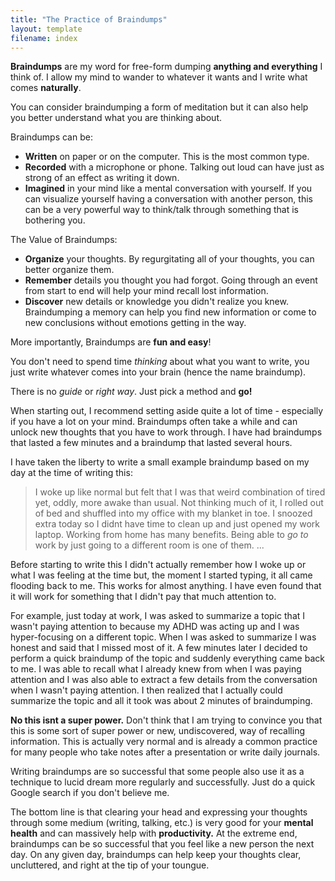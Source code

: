 ```yaml
---
title: "The Practice of Braindumps"
layout: template
filename: index
--- 
```


**Braindumps** are my word for free-form dumping **anything and everything** I think of. I allow my mind to wander to whatever it wants and I write what comes **naturally**. 

You can consider braindumping a form of meditation but it can also help you better understand what you are thinking about.

Braindumps can be:
- **Written** on paper or on the computer. This is the most common type.
- **Recorded** with a microphone or phone. Talking out loud can have just as strong of an effect as writing it down.
- **Imagined** in your mind like a mental conversation with yourself. If you can visualize yourself having a conversation with another person, this can be a very powerful way to think/talk through something that is bothering you.

The Value of Braindumps:
- **Organize** your thoughts. By regurgitating all of your thoughts, you can better organize them.
- **Remember** details you thought you had forgot. Going through an event from start to end will help your mind recall lost information.
- **Discover** new details or knowledge you didn't realize you knew. Braindumping a memory can help you find new information or come to new conclusions without emotions getting in the way.

More importantly, Braindumps are **fun and easy**!

You don't need to spend time _thinking_ about what you want to write, you just write whatever comes into your brain (hence the name braindump). 

There is no _guide_ or _right way_. Just pick a method and **go!**

When starting out, I recommend setting aside quite a lot of time - especially if you have a lot on your mind. Braindumps often take a while and can unlock new thoughts that you have to work through. I have had braindumps that lasted a few minutes and a braindump that lasted several hours. 

I have taken the liberty to write a small example braindump based on my day at the time of writing this:
> I woke up like normal but felt that I was that weird combination of tired yet, oddly, more awake than usual. Not thinking much of it, I rolled out of bed and shuffled into my office with my blanket in toe. I snoozed extra today so I didnt have time to clean up and just opened my work laptop. Working from home has many benefits. Being able to _go to_ work by just going to a different room is one of them. ...

Before starting to write this I didn't actually remember how I woke up or what I was feeling at the time but, the moment I started typing, it all came flooding back to me. This works for almost anything. I have even found that it will work for something that I didn't pay that much attention to.

For example, just today at work, I was asked to summarize a topic that I wasn't paying attention to because my ADHD was acting up and I was hyper-focusing on a different topic. When I was asked to summarize I was honest and said that I missed most of it. A few minutes later I decided to perform a quick braindump of the topic and suddenly everything came back to me. I was able to recall what I already knew from when I was paying attention and I was also able to extract a few details from the conversation when I wasn't paying attention. I then realized that I actually could summarize the topic and all it took was about 2 minutes of braindumping. 

**No this isnt a super power.** Don't think that I am trying to convince you that this is some sort of super power or new, undiscovered, way of recalling information. This is actually very normal and is already a common practice for many people who take notes after a presentation or write daily journals.

Writing braindumps are so successful that some people also use it as a technique to lucid dream more regularly and successfully. Just do a quick Google search if you don't believe me.

The bottom line is that clearing your head and expressing your thoughts through some medium (writing, talking, etc.) is very good for your **mental health** and can massively help with **productivity.** At the extreme end, braindumps can be so successful that you feel like a new person the next day. On any given day, braindumps can help keep your thoughts clear, uncluttered, and right at the tip of your toungue.